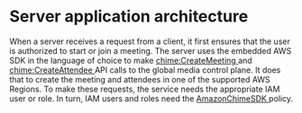 # Server application architecture<a name="server-app-architecture"></a>

When a server receives a request from a client, it first ensures that the user is authorized to start or join a meeting\. The server uses the embedded AWS SDK in the language of choice to make [ chime:CreateMeeting ](https://docs.aws.amazon.com/chime-sdk/latest/APIReference/API_CreateMeeting.html) and [ chime:CreateAttendee ](https://docs.aws.amazon.com/chime-sdk/latest/APIReference/API_CreateAttendee.html) API calls to the global media control plane\. It does that to create the meeting and attendees in one of the supported AWS Regions\. To make these requests, the service needs the appropriate IAM user or role\. In turn, IAM users and roles need the [ AmazonChimeSDK ](https://docs.aws.amazon.com/chime-sdk/latest/ag/security_iam_id-based-policy-examples.html) policy\.